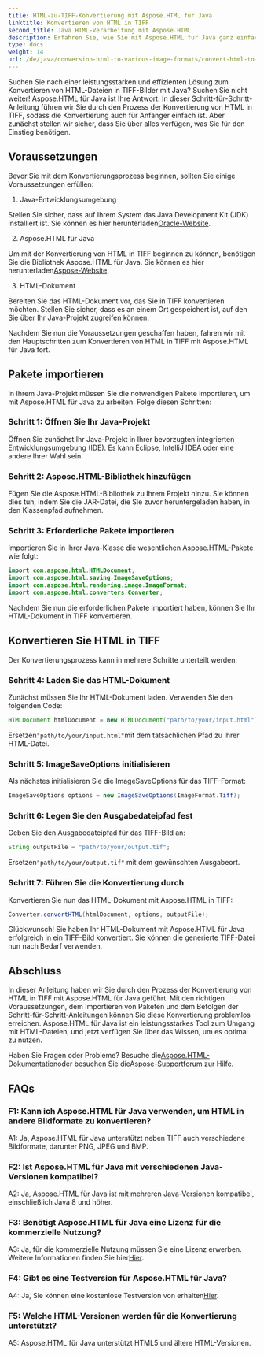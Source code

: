```yaml
---
title: HTML-zu-TIFF-Konvertierung mit Aspose.HTML für Java
linktitle: Konvertieren von HTML in TIFF
second_title: Java HTML-Verarbeitung mit Aspose.HTML
description: Erfahren Sie, wie Sie mit Aspose.HTML für Java ganz einfach HTML in TIFF konvertieren. Schritt-für-Schritt-Anleitung für den effizienten Umgang mit Dokumenten.
type: docs
weight: 14
url: /de/java/conversion-html-to-various-image-formats/convert-html-to-tiff/
---
```

Suchen Sie nach einer leistungsstarken und effizienten Lösung zum Konvertieren von HTML-Dateien in TIFF-Bilder mit Java? Suchen Sie nicht weiter! Aspose.HTML für Java ist Ihre Antwort. In dieser Schritt-für-Schritt-Anleitung führen wir Sie durch den Prozess der Konvertierung von HTML in TIFF, sodass die Konvertierung auch für Anfänger einfach ist. Aber zunächst stellen wir sicher, dass Sie über alles verfügen, was Sie für den Einstieg benötigen.

## Voraussetzungen

Bevor Sie mit dem Konvertierungsprozess beginnen, sollten Sie einige Voraussetzungen erfüllen:

1. Java-Entwicklungsumgebung

 Stellen Sie sicher, dass auf Ihrem System das Java Development Kit (JDK) installiert ist. Sie können es hier herunterladen[Oracle-Website](https://www.oracle.com/java/technologies/javase-downloads.html).

2. Aspose.HTML für Java

 Um mit der Konvertierung von HTML in TIFF beginnen zu können, benötigen Sie die Bibliothek Aspose.HTML für Java. Sie können es hier herunterladen[Aspose-Website](https://releases.aspose.com/html/java/).

3. HTML-Dokument

Bereiten Sie das HTML-Dokument vor, das Sie in TIFF konvertieren möchten. Stellen Sie sicher, dass es an einem Ort gespeichert ist, auf den Sie über Ihr Java-Projekt zugreifen können.

Nachdem Sie nun die Voraussetzungen geschaffen haben, fahren wir mit den Hauptschritten zum Konvertieren von HTML in TIFF mit Aspose.HTML für Java fort.

## Pakete importieren

In Ihrem Java-Projekt müssen Sie die notwendigen Pakete importieren, um mit Aspose.HTML für Java zu arbeiten. Folge diesen Schritten:

### Schritt 1: Öffnen Sie Ihr Java-Projekt

Öffnen Sie zunächst Ihr Java-Projekt in Ihrer bevorzugten integrierten Entwicklungsumgebung (IDE). Es kann Eclipse, IntelliJ IDEA oder eine andere Ihrer Wahl sein.

### Schritt 2: Aspose.HTML-Bibliothek hinzufügen

Fügen Sie die Aspose.HTML-Bibliothek zu Ihrem Projekt hinzu. Sie können dies tun, indem Sie die JAR-Datei, die Sie zuvor heruntergeladen haben, in den Klassenpfad aufnehmen.

### Schritt 3: Erforderliche Pakete importieren

Importieren Sie in Ihrer Java-Klasse die wesentlichen Aspose.HTML-Pakete wie folgt:

```java
import com.aspose.html.HTMLDocument;
import com.aspose.html.saving.ImageSaveOptions;
import com.aspose.html.rendering.image.ImageFormat;
import com.aspose.html.converters.Converter;
```

Nachdem Sie nun die erforderlichen Pakete importiert haben, können Sie Ihr HTML-Dokument in TIFF konvertieren.

## Konvertieren Sie HTML in TIFF

Der Konvertierungsprozess kann in mehrere Schritte unterteilt werden:

### Schritt 4: Laden Sie das HTML-Dokument

Zunächst müssen Sie Ihr HTML-Dokument laden. Verwenden Sie den folgenden Code:

```java
HTMLDocument htmlDocument = new HTMLDocument("path/to/your/input.html");
```

 Ersetzen`"path/to/your/input.html"`mit dem tatsächlichen Pfad zu Ihrer HTML-Datei.

### Schritt 5: ImageSaveOptions initialisieren

Als nächstes initialisieren Sie die ImageSaveOptions für das TIFF-Format:

```java
ImageSaveOptions options = new ImageSaveOptions(ImageFormat.Tiff);
```

### Schritt 6: Legen Sie den Ausgabedateipfad fest

Geben Sie den Ausgabedateipfad für das TIFF-Bild an:

```java
String outputFile = "path/to/your/output.tif";
```

 Ersetzen`"path/to/your/output.tif"` mit dem gewünschten Ausgabeort.

### Schritt 7: Führen Sie die Konvertierung durch

Konvertieren Sie nun das HTML-Dokument mit Aspose.HTML in TIFF:

```java
Converter.convertHTML(htmlDocument, options, outputFile);
```

Glückwunsch! Sie haben Ihr HTML-Dokument mit Aspose.HTML für Java erfolgreich in ein TIFF-Bild konvertiert. Sie können die generierte TIFF-Datei nun nach Bedarf verwenden.

## Abschluss

In dieser Anleitung haben wir Sie durch den Prozess der Konvertierung von HTML in TIFF mit Aspose.HTML für Java geführt. Mit den richtigen Voraussetzungen, dem Importieren von Paketen und dem Befolgen der Schritt-für-Schritt-Anleitungen können Sie diese Konvertierung problemlos erreichen. Aspose.HTML für Java ist ein leistungsstarkes Tool zum Umgang mit HTML-Dateien, und jetzt verfügen Sie über das Wissen, um es optimal zu nutzen.

 Haben Sie Fragen oder Probleme? Besuche die[Aspose.HTML-Dokumentation](https://reference.aspose.com/html/java/)oder besuchen Sie die[Aspose-Supportforum](https://forum.aspose.com/) zur Hilfe.

## FAQs

### F1: Kann ich Aspose.HTML für Java verwenden, um HTML in andere Bildformate zu konvertieren?

A1: Ja, Aspose.HTML für Java unterstützt neben TIFF auch verschiedene Bildformate, darunter PNG, JPEG und BMP.

### F2: Ist Aspose.HTML für Java mit verschiedenen Java-Versionen kompatibel?

A2: Ja, Aspose.HTML für Java ist mit mehreren Java-Versionen kompatibel, einschließlich Java 8 und höher.

### F3: Benötigt Aspose.HTML für Java eine Lizenz für die kommerzielle Nutzung?

 A3: Ja, für die kommerzielle Nutzung müssen Sie eine Lizenz erwerben. Weitere Informationen finden Sie hier[Hier](https://purchase.aspose.com/buy).

### F4: Gibt es eine Testversion für Aspose.HTML für Java?

 A4: Ja, Sie können eine kostenlose Testversion von erhalten[Hier](https://releases.aspose.com/html/java).

### F5: Welche HTML-Versionen werden für die Konvertierung unterstützt?

A5: Aspose.HTML für Java unterstützt HTML5 und ältere HTML-Versionen.